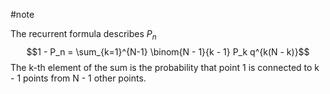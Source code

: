 #note 

The recurrent formula describes $P_n$
$$1 - P_n = \sum_{k=1}^{N-1} \binom{N - 1}{k - 1} P_k q^{k(N  - k)}$$
The k-th element of the sum is the probability that point 1 is connected to k - 1 points from N - 1 other points.
